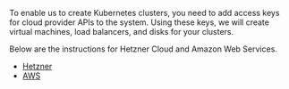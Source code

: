 To enable us to create Kubernetes clusters, you need to add access keys for cloud provider APIs to the system. Using these keys, we will create virtual machines, 
load balancers, and disks for your clusters.

Below are the instructions for Hetzner Cloud and Amazon Web Services.

* [Hetzner](./API/Hetzner/index)
* [AWS](./API/AWS/index)
